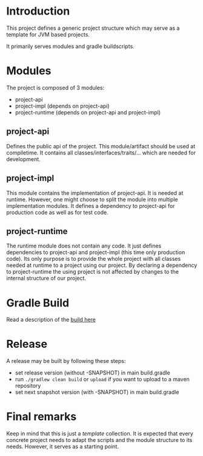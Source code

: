 Introduction
============
This project defines a generic project structure which may serve as a template for JVM based projects.

It primarily serves modules and gradle buildscripts.

Modules
=======
The project is composed of 3 modules:
* project-api
* project-impl (depends on project-api)
* project-runtime (depends on project-api and project-impl)

project-api
-----------
Defines the public api of the project. This module/artifact should be used at compiletime. It contains all classes/interfaces/traits/... which are needed for development.

project-impl
------------
This module contains the implementation of project-api. It is needed at runtime. However, one might choose to split the module into multiple implementation modules. 
It defines a dependency to project-api for production code as well as for test code.

project-runtime
---------------
The runtime module does not contain any code. It just defines dependencies to project-api and project-impl (this time only production code).
Its only purpose is to provide the whole project with all classes needed at runtime to a project using our project. By declaring a dependency to project-runtime the using project is not affected by changes to the internal structure of our project.

Gradle Build
============
Read a description of the [build here](docs/gradleBuild.md)
 	
Release
=======
A release may be built by following these steps:
 
* set release version (without -SNAPSHOT) in main build.gradle 
* run `./gradlew clean build` or `upload` if you want to upload to a maven repository 
* set next snapshot version (with -SNAPSHOT) in main build.gradle

Final remarks
=============
Keep in mind that this is just a _template_ collection. It is expected that every concrete project needs to adapt the
scripts and the module structure to its needs. However, it serves as a starting point.
